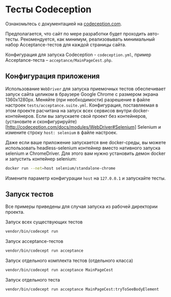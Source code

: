 Тесты Codeception
=================

Ознакомьтесь с документацией на [codeception.com](https://codeception.com/docs/01-Introduction).

Предполагается, что сайт по мере разработки будет проходить авто-тесты. Рекомендуется, как минимум, реализовывать минимальный набор Acceptance-тестов для каждой страницы сайта.

Конфигурация для запуска Codeception - `codeception.yml`, пример Acceptance-теста – `acceptance/MainPageCest.php`.

Конфигурация приложения
-----------------------

Использование `WebDriver` для запуска приемочных тестов обеспечивает запуск сайта целиком в браузере Google Chrome с размером экрана 1360x1280px. Меняйте (при необходимости) разрешение в файле настроек `tests/acceptance.suite.yml`. 
Конфигурация, поставляемая в этом проекте расчитана на запуск всех сервисов внутри docker-контейнеров. Если вы запускаете свой проект без контейнеров, (установите и сконфигурируйте)[http://codeception.com/docs/modules/WebDriver#Selenium] Selenium и измените строку `host: selenium` в файле настроек.

Даже если ваше приложение запускается вне docker-среды, вы можете использовать headless-selenium контейнер вместо нативного запуска selenium и ChromeDriver. Для этого вам нужно установить демон docker и запустить контейнер selenium:

```bash
docker run --net=host selenium/standalone-chrome 
```

Измените параметр конфигурации `host` на `127.0.0.1` и запускайте тесты.

Запуск тестов
--------------

Все примеры приведены для случая запуска из рабочей директории проекта.

Запуск всех существующих тестов 

```bash
vendor/bin/codecept run
```

Запуск acceptance-тестов

```bash
vendor/bin/codecept run acceptance
```

Запуск отдельного комплекта тестов (отдельного класса)

```bash
vendor/bin/codecept run acceptance MainPageCest
```

Запуск отдельного теста

```bash
vendor/bin/codecept run acceptance MainPageCest:tryToSeeBodyElement
```

